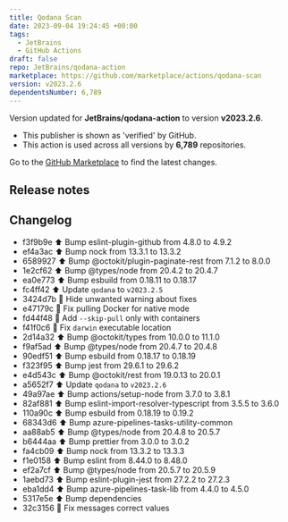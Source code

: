 ```yaml
---
title: Qodana Scan
date: 2023-09-04 19:24:45 +00:00
tags:
  - JetBrains
  - GitHub Actions
draft: false
repo: JetBrains/qodana-action
marketplace: https://github.com/marketplace/actions/qodana-scan
version: v2023.2.6
dependentsNumber: 6,789
---
```



Version updated for **JetBrains/qodana-action** to version **v2023.2.6**.
- This publisher is shown as 'verified' by GitHub.
- This action is used across all versions by **6,789** repositories.

Go to the [GitHub Marketplace](https://github.com/marketplace/actions/qodana-scan) to find the latest changes.

## Release notes

## Changelog
* f3f9b9e :arrow_up: Bump eslint-plugin-github from 4.8.0 to 4.9.2
* ef4a3ac :arrow_up: Bump nock from 13.3.1 to 13.3.2
* 6589927 :arrow_up: Bump @octokit/plugin-paginate-rest from 7.1.2 to 8.0.0
* 1e2cf62 :arrow_up: Bump @types/node from 20.4.2 to 20.4.7
* ea0e773 :arrow_up: Bump esbuild from 0.18.11 to 0.18.17
* fc4ff42 :arrow_up: Update `qodana` to `v2023.2.5`
* 3424d7b :bug: Hide unwanted warning about fixes
* e47179c :bug: Fix pulling Docker for native mode
* fd44f48 :bug: Add `--skip-pull` only with containers
* f41f0c6 :bug: Fix `darwin` executable location
* 2d14a32 :arrow_up: Bump @octokit/types from 10.0.0 to 11.1.0
* f9af5ad :arrow_up: Bump @types/node from 20.4.7 to 20.4.8
* 90edf51 :arrow_up: Bump esbuild from 0.18.17 to 0.18.19
* f323f95 :arrow_up: Bump jest from 29.6.1 to 29.6.2
* e4d543c :arrow_up: Bump @octokit/rest from 19.0.13 to 20.0.1
* a5652f7 :arrow_up: Update `qodana` to `v2023.2.6`
* 49a97ae :arrow_up: Bump actions/setup-node from 3.7.0 to 3.8.1
* 82af881 :arrow_up: Bump eslint-import-resolver-typescript from 3.5.5 to 3.6.0
* 110a90c :arrow_up: Bump esbuild from 0.18.19 to 0.19.2
* 68343d6 :arrow_up: Bump azure-pipelines-tasks-utility-common
* aa88ab5 :arrow_up: Bump @types/node from 20.4.8 to 20.5.7
* b6444aa :arrow_up: Bump prettier from 3.0.0 to 3.0.2
* fa4cb09 :arrow_up: Bump nock from 13.3.2 to 13.3.3
* f1e0158 :arrow_up: Bump eslint from 8.44.0 to 8.48.0
* ef2a7cf :arrow_up: Bump @types/node from 20.5.7 to 20.5.9
* 1aebd73 :arrow_up: Bump eslint-plugin-jest from 27.2.2 to 27.2.3
* eba1dd4 :arrow_up: Bump azure-pipelines-task-lib from 4.4.0 to 4.5.0
* 5317e5e :arrow_up: Bump dependencies
* 32c3156 :bug: Fix messages correct values


